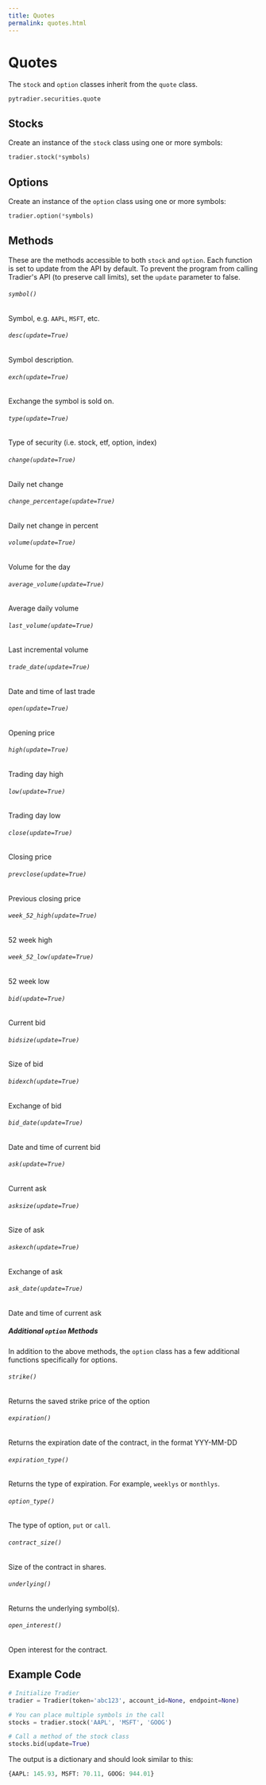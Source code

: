 ```yaml
---
title: Quotes
permalink: quotes.html
---
```

# Quotes
The `stock` and `option` classes inherit from the `quote` class. 
```
pytradier.securities.quote
```
## Stocks
Create an instance of the `stock` class using one or more symbols:
```python
tradier.stock(*symbols)
```

## Options
Create an instance of the `option` class using one or more symbols:
```python
tradier.option(*symbols)
```

## Methods
These are the methods accessible to both `stock` and `option`.
Each function is set to update from the API by default. To prevent the program from calling Tradier's API (to preserve call limits), set the `update` parameter to false. 

###### `symbol()`	
Symbol, e.g. `AAPL`, `MSFT`, etc.

###### `desc(update=True)`
Symbol description.

###### `exch(update=True)`
Exchange the symbol is sold on.

###### `type(update=True)`	
Type of security (i.e. stock, etf, option, index)

###### `change(update=True)`
Daily net change

###### `change_percentage(update=True)`
Daily net change in percent

###### `volume(update=True)`	
Volume for the day

###### `average_volume(update=True)`
Average daily volume

###### `last_volume(update=True)`
Last incremental volume

###### `trade_date(update=True)`
Date and time of last trade

###### `open(update=True)`
Opening price

###### `high(update=True)`
Trading day high

###### `low(update=True)`
Trading day low

###### `close(update=True)`
Closing price

###### `prevclose(update=True)`
Previous closing price

###### `week_52_high(update=True)`
52 week high

###### `week_52_low(update=True)`
52 week low

###### `bid(update=True)`
Current bid

###### `bidsize(update=True)`
Size of bid

###### `bidexch(update=True)`
Exchange of bid

###### `bid_date(update=True)`
Date and time of current bid

###### `ask(update=True)`
Current ask

###### `asksize(update=True)`
Size of ask

###### `askexch(update=True)`
Exchange of ask

###### `ask_date(update=True)`
Date and time of current ask


##### Additional `option` Methods
In addition to the above methods, the `option` class has a few additional functions specifically for options. 

###### `strike()`
Returns the saved strike price of the option

###### `expiration()`
Returns the expiration date of the contract, in the format YYY-MM-DD

###### `expiration_type()`
Returns the type of expiration. For example, `weeklys` or `monthlys`.

###### `option_type()`
The type of option, `put` or `call`. 

###### `contract_size()`
Size of the contract in shares.

###### `underlying()`
Returns the underlying symbol(s).

###### `open_interest()`
Open interest for the contract.

## Example Code
```python
# Initialize Tradier
tradier = Tradier(token='abc123', account_id=None, endpoint=None)

# You can place multiple symbols in the call
stocks = tradier.stock('AAPL', 'MSFT', 'GOOG')

# Call a method of the stock class
stocks.bid(update=True)
```
The output is a dictionary and should look similar to this:
```python
{AAPL: 145.93, MSFT: 70.11, GOOG: 944.01}
```





